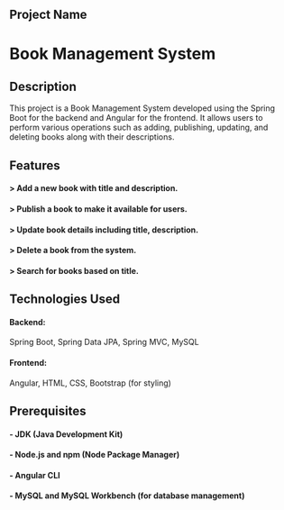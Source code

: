 ## Project Name
# Book Management System

## Description
This project is a Book Management System developed using the Spring Boot for the backend and Angular for the frontend. It allows users to perform various operations such as adding, publishing, updating, and deleting books along with their descriptions.

## Features
#### > Add a new book with title and description.
#### > Publish a book to make it available for users.
#### > Update book details including title, description.
#### > Delete a book from the system.
#### > Search for books based on title.

## Technologies Used
#### Backend:
Spring Boot, Spring Data JPA, Spring MVC, MySQL

#### Frontend:
Angular, HTML, CSS, Bootstrap (for styling)

## Prerequisites
#### - JDK (Java Development Kit)
#### - Node.js and npm (Node Package Manager)
#### - Angular CLI
#### - MySQL and MySQL Workbench (for database management)



